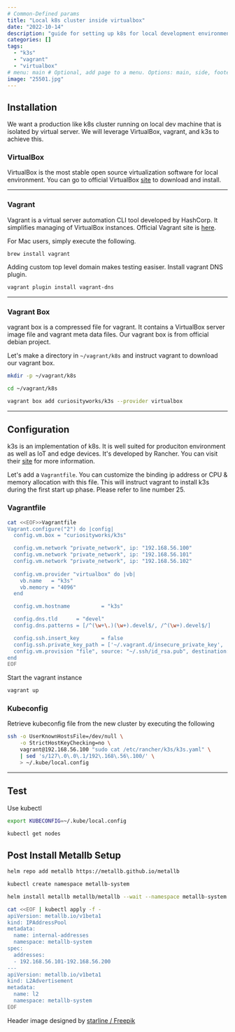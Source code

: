 ```yaml
---
# Common-Defined params
title: "Local k8s cluster inside virtualbox"
date: "2022-10-14"
description: "guide for setting up k8s for local development environment"
categories: []
tags:
  - "k3s"
  - "vagrant"
  - "virtualbox"
# menu: main # Optional, add page to a menu. Options: main, side, footer
image: "25501.jpg"
---
```


## Installation
We want a production like k8s cluster running on local dev machine that is isolated by virtual server. We will leverage VirtualBox, vagrant, and k3s to achieve this.

### VirtualBox
VirtualBox is the most stable open source virtualization software for local environment.
You can go to official VirtualBox [site](https://www.virtualbox.org/wiki/Downloads) to download and install.

___

### Vagrant
Vagrant is a virtual server automation CLI tool developed by HashCorp. It simplifies managing of VirtualBox instances. Official Vagrant site is [here](https://www.vagrantup.com).

For Mac users, simply execute the following. 
```
brew install vagrant
```

Adding custom top level domain makes testing easiser. Install vagrant DNS plugin.
```bash
vagrant plugin install vagrant-dns
```

___

### Vagrant Box
vagrant box is a compressed file for vagrant. It contains a VirtualBox server image file and vagrant meta data files. Our vagrant box is from official debian project.

Let's make a directory in `~/vagrant/k8s` and instruct vagrant to download our vagrant box.
```bash
mkdir -p ~/vagrant/k8s

cd ~/vagrant/k8s

vagrant box add curiosityworks/k3s --provider virtualbox
```

___

## Configuration
k3s is an implementation of k8s. It is well suited for produciton environment as well as IoT and edge devices. It's developed by Rancher. You can visit their [site](https://rancher.com) for more information.

Let's add a `Vagrantfile`. You can customize the binding ip address or CPU & memory allocation with this file. This will instruct vagrant to install k3s during the first start up phase. Please refer to line number 25.

### Vagrantfile
```bash
cat <<EOF>>Vagrantfile
Vagrant.configure("2") do |config|
  config.vm.box = "curiosityworks/k3s"

  config.vm.network "private_network", ip: "192.168.56.100"
  config.vm.network "private_network", ip: "192.168.56.101"
  config.vm.network "private_network", ip: "192.168.56.102"
  
  config.vm.provider "virtualbox" do |vb|
    vb.name   = "k3s"
    vb.memory = "4096"
  end

  config.vm.hostname          = "k3s"

  config.dns.tld      = "devel"
  config.dns.patterns = [/^(\w+\.)(\w+).devel$/, /^(\w+).devel$/]

  config.ssh.insert_key       = false
  config.ssh.private_key_path = ['~/.vagrant.d/insecure_private_key', '~/.ssh/id_rsa']
  config.vm.provision "file", source: "~/.ssh/id_rsa.pub", destination: "~/.ssh/authorized_keys"
end
EOF
```

Start the vagrant instance
```bash
vagrant up
```

### Kubeconfig
Retrieve kubeconfig file from the new cluster by executing the following
```bash
ssh -o UserKnownHostsFile=/dev/null \
    -o StrictHostKeyChecking=no \
    vagrant@192.168.56.100 "sudo cat /etc/rancher/k3s/k3s.yaml" \
    | sed 's/127\.0\.0\.1/192\.168\.56\.100/' \
    > ~/.kube/local.config
```
___

## Test
Use kubectl
```bash
export KUBECONFIG=~/.kube/local.config

kubectl get nodes
```

## Post Install Metallb Setup 
```bash
helm repo add metallb https://metallb.github.io/metallb

kubectl create namespace metallb-system

helm install metallb metallb/metallb --wait --namespace metallb-system

cat <<EOF | kubectl apply -f -
apiVersion: metallb.io/v1beta1
kind: IPAddressPool
metadata:
  name: internal-addresses
  namespace: metallb-system
spec:
  addresses:
  - 192.168.56.101-192.168.56.200
---
apiVersion: metallb.io/v1beta1
kind: L2Advertisement
metadata:
  name: l2
  namespace: metallb-system
EOF

```

Header image designed by [starline / Freepik](https://www.freepik.com/free-vector/gorgeous-clouds-background-with-blue-sky-design_8562848.htm#query=cloud&position=30&from_view=keyword") 